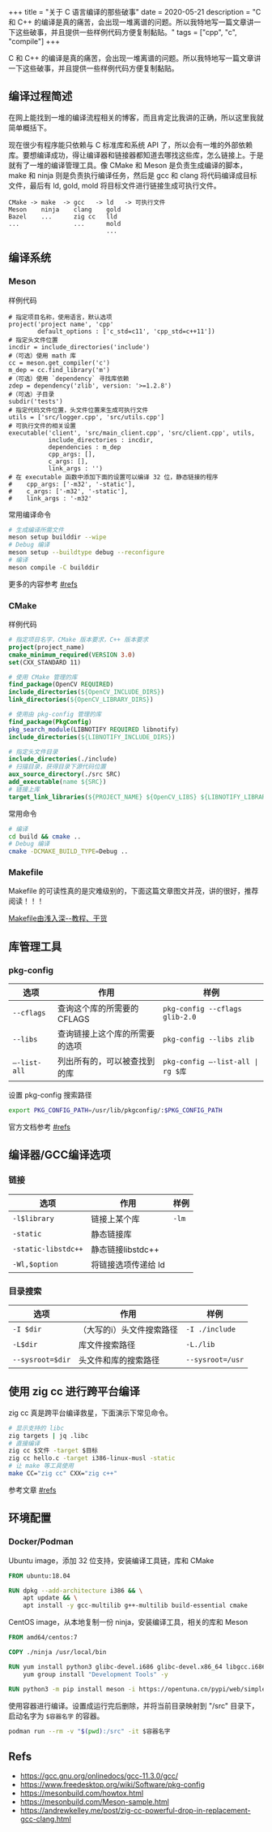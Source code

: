 +++
title = "关于 C 语言编译的那些破事"
date = 2020-05-21
description = "C 和 C++ 的编译是真的痛苦，会出现一堆离谱的问题。所以我特地写一篇文章讲一下这些破事，并且提供一些样例代码方便复制黏贴。"
tags = ["cpp", "c", "compile"]
+++

C 和 C++ 的编译是真的痛苦，会出现一堆离谱的问题。所以我特地写一篇文章讲一下这些破事，并且提供一些样例代码方便复制黏贴。

## 编译过程简述

在网上能找到一堆的编译流程相关的博客，而且肯定比我讲的正确，所以这里我就简单概括下。

现在很少有程序能只依赖与 C 标准库和系统 API 了，所以会有一堆的外部依赖库。要想编译成功，得让编译器和链接器都知道去哪找这些库，怎么链接上。于是就有了一堆的编译管理工具。像 CMake 和 Meson 是负责生成编译的脚本，make 和 ninja 则是负责执行编译任务，然后是 gcc 和 clang 将代码编译成目标文件，最后有 ld, gold, mold 将目标文件进行链接生成可执行文件。

```plaintext
CMake -> make  -> gcc   -> ld   -> 可执行文件
Meson    ninja    clang    gold
Bazel    ...      zig cc   lld
...               ...      mold
                           ...
```

## 编译系统

### Meson

样例代码

```meson
# 指定项目名称，使用语言，默认选项
project('project name', 'cpp'
        default_options : ['c_std=c11', 'cpp_std=c++11'])
# 指定头文件位置
incdir = include_directories('include')
#（可选）使用 math 库
cc = meson.get_compiler('c')
m_dep = cc.find_library('m')
#（可选）使用 `dependency` 寻找库依赖
zdep = dependency('zlib', version: '>=1.2.8')
#（可选）子目录
subdir('tests')
# 指定代码文件位置，头文件位置来生成可执行文件
utils = ['src/logger.cpp', 'src/utils.cpp']
# 可执行文件的相关设置
executable('client', 'src/main_client.cpp', 'src/client.cpp', utils, 
           include_directories : incdir,
           dependencies : m_dep
           cpp_args: [],
           c_args: [],
           link_args : '')
# 在 executable 函数中添加下面的设置可以编译 32 位，静态链接的程序
#    cpp_args: ['-m32', '-static'],
#    c_args: ['-m32', '-static'],
#    link_args : '-m32'
```

常用编译命令

```bash
# 生成编译所需文件
meson setup builddir --wipe
# Debug 编译
meson setup --buildtype debug --reconfigure
# 编译
meson compile -C builddir
```

更多的内容参考 [#refs](#refs)

### CMake

样例代码

```cmake
# 指定项目名字，CMake 版本要求，C++ 版本要求
project(project_name)
cmake_minimum_required(VERSION 3.0)
set(CXX_STANDARD 11)

# 使用 CMake 管理的库
find_package(OpenCV REQUIRED)
include_directories(${OpenCV_INCLUDE_DIRS})
link_directories(${OpenCV_LIBRARY_DIRS})

# 使用由 pkg-config 管理的库
find_package(PkgConfig)
pkg_search_module(LIBNOTIFY REQUIRED libnotify)
include_directories(${LIBNOTIFY_INCLUDE_DIRS})

# 指定头文件目录
include_directories(./include)
# 扫描目录，获得目录下源代码位置
aux_source_directory(./src SRC)
add_executable(name ${SRC})
# 链接上库
target_link_libraries(${PROJECT_NAME} ${OpenCV_LIBS} ${LIBNOTIFY_LIBRARIES})
```

常用命令

```bash
# 编译
cd build && cmake ..
# Debug 编译
cmake -DCMAKE_BUILD_TYPE=Debug ..
```

### Makefile

Makefile 的可读性真的是灾难级别的，下面这篇文章图文并茂，讲的很好，推荐阅读！！！

[Makefile由浅入深--教程、干货](https://zhuanlan.zhihu.com/p/47390641)

## 库管理工具

### pkg-config

|选项|作用|样例|
| - | - | - |
|`--cflags`|查询这个库的所需要的 CFLAGS|`pkg-config --cflags glib-2.0`|
|`--libs`|查询链接上这个库的所需要的选项|`pkg-config --libs zlib`|
|`–-list-all`|列出所有的，可以被查找到的库|`pkg-config –-list-all \| rg $库`|

设置 pkg-config 搜索路径

```bash
export PKG_CONFIG_PATH=/usr/lib/pkgconfig/:$PKG_CONFIG_PATH
```

官方文档参考 [#refs](#refs)

## 编译器/GCC编译选项

### 链接

|选项|作用|样例|
| - | - | - |
|`-l$library`|链接上某个库|`-lm`|
|`-static`|静态链接库||
|`-static-libstdc++`|静态链接libstdc++||
|`-Wl,$option`|将链接选项传递给 ld||

### 目录搜索

|选项|作用|样例|
| - | - | - |
|`-I $dir`|（大写的i）头文件搜索路径|`-I ./include`|
|`-L$dir`|库文件搜索路径|`-L./lib`|
|`--sysroot=$dir`|头文件和库的搜索路径|`--sysroot=/usr`|

## 使用 zig cc 进行跨平台编译

zig cc 真是跨平台编译救星，下面演示下常见命令。

```bash
# 显示支持的 libc
zig targets | jq .libc
# 直接编译
zig cc $文件 -target $目标
zig cc hello.c -target i386-linux-musl -static
# 让 make 等工具使用
make CC="zig cc" CXX="zig c++"
```

参考文章 [#refs](#refs)

## 环境配置

### Docker/Podman

Ubuntu image，添加 32 位支持，安装编译工具链，库和 CMake

```dockerfile
FROM ubuntu:18.04

RUN dpkg --add-architecture i386 && \
    apt update && \
    apt install -y gcc-multilib g++-multilib build-essential cmake
```

CentOS image，从本地复制一份 ninja，安装编译工具，相关的库和 Meson

```dockerfile
FROM amd64/centos:7

COPY ./ninja /usr/local/bin

RUN yum install python3 glibc-devel.i686 glibc-devel.x86_64 libgcc.i686 libgcc.x86_64 libstdc++-devel.i686 libstdc++-devel -y && \
    yum group install "Development Tools" -y

RUN python3 -m pip install meson -i https://opentuna.cn/pypi/web/simple
```

使用容器进行编译。设置成运行完后删除，并将当前目录映射到 "/src" 目录下，启动名字为 `$容器名字` 的容器。

```bash
podman run --rm -v "$(pwd):/src" -it $容器名字
```

## Refs

- <https://gcc.gnu.org/onlinedocs/gcc-11.3.0/gcc/>
- <https://www.freedesktop.org/wiki/Software/pkg-config>
- <https://mesonbuild.com/howtox.html>
- <https://mesonbuild.com/Meson-sample.html>
- <https://andrewkelley.me/post/zig-cc-powerful-drop-in-replacement-gcc-clang.html>
